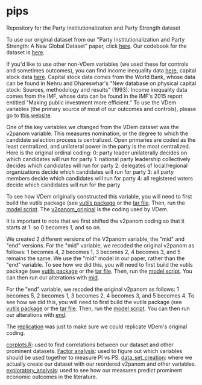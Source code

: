 # pips
Repository for the Party Institutionalization and Party Strength dataset

To use our original dataset from our "Party Institutionalization and Party Strength: A New Global Dataset" paper, click [here](pips/pips_beta1.csv). Our codebook for the dataset is [here](pips/PIPS%20Codebook.pdf). 

If you'd like to use other non-VDem variables (we used these for controls and sometimes outcomes), you can find income inequality data [here](data/incomeineq.csv), capital stock data [here](data/capitalstock.xlsx). Capital stock data comes from the World Bank, whose data can be found in Nehru and Dhareswhar's "New database on physical capital stock: Sources, methodology and results" (1993). Income inequality data comes from the IMF, whose data can be found in the IMF's 2015 report entitled "Making public investment more efficient."
To use the VDem variables (the primary source of most of our outcomes and controls), please go to [this website](https://v-dem.net/data/the-v-dem-dataset/country-year-v-dem-fullothers-v14/).

One of the key variables we changed from the VDem dataset was the v2panom variable. This measures nomination, or the degree to which the candidate selection process is centralized. Open primaries are coded as the least centralized, and unilateral power in the party is the most centralized. Here is the original ordinal coding:
0: party leader unilaterally decides on which candidates will run for party
1: national party leadership collectively decides which candidates will run for party
2: delegates of local/regional organizations decide which candidates will run for party
3: all party members decide which candidates will run for party
4: all registered voters decide which candidates will run for the party

To see how VDem originally constructed this variable, you will need to first build the vutils package (see [vutils package](data/manipulated%20v2panom/vutilspackage.R) or the [tar file](data/manipulated%20v2panom/vutils_11.1.tar.gz). Then, run the [model script](data/manipulated%20v2panom/model.R). The [v2panom_original](data/manipulated%20v2panom/v2panom_original.rds) is the coding used by VDem.

It is important to note that we first shifted the v2panom coding so that it starts at 1: so 0 becomes 1, and so on.

We created 2 different versions of the V2panom variable, the "mid" and "end" versions. For the "mid" variable, we recoded the original v2panom as follows: 1 becomes 4, 2 becomes 1, 3 becomes 2, 4 becomes 3, and 5 remains the same. We use the "mid" model in our paper, rather than the "end" variable. To see how we did this, you will need to first build the vutils package (see [vutils package](data/manipulated%20v2panom/vutilspackage.R) or the [tar file](data/manipulated%20v2panom/vutils_11.1.tar.gz). Then, run the [model script](data/manipulated%20v2panom/model.R).
You can then run our alterations with [mid](data/manipulated%20v2panom/v2panom_mid.rds).

For the "end" variable, we recoded the original v2panom as follows: 1 becomes 5, 2 becomes 1, 3 becomes 2, 4 becomes 3, and 5 becomes 4. To see how we did this, you will need to first build the vutils package (see [vutils package](data/manipulated%20v2panom/vutilspackage.R) or the [tar file](data/manipulated%20v2panom/vutils_11.1.tar.gz). Then, run the [model script](data/manipulated%20v2panom/model.R).
You can then run our alterations with [end](data/manipulated%20v2panom/v2panom_end.rds).

The [replication](data/manipulated%20v2panom/v2panom_replication.rds) was just to make sure we could replicate VDem's original coding.

[corplots.R](scripts/corplots.R): used to find correlations between our dataset and other prominent datasets.
[Factor analysis](scripts/factor_analysis.R): used to figure out which variables should be used together to measure PI vs PS.
[data_set_creation](scripts/data_set_creation.R): where we actually create our dataset with our reordered v2panom and other variables. 
[exploratory_analysis](scripts/exploratory_analysis.R): used to see how our measures predict prominent economic outcomes in the literature.
